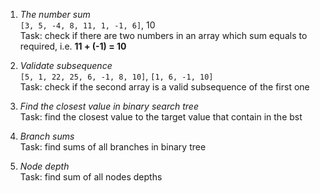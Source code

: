 1. *The number sum*    
`[3, 5, -4, 8, 11, 1, -1, 6]`, 10  
Task: check if there are two numbers in an array which sum equals to required, i.e. **11 + (-1) = 10**

2. *Validate subsequence*  
`[5, 1, 22, 25, 6, -1, 8, 10]`, `[1, 6, -1, 10]`  
Task: check if the second array is a valid subsequence of the first one

3. *Find the closest value in binary search tree*  
Task: find the closest value to the target value that contain in the bst 

4. *Branch sums*  
Task: find sums of all branches in binary tree  

5. *Node depth*  
Task: find sum of all nodes depths  